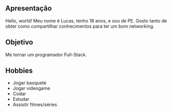 ## Apresentação

Hello, world! Meu nome é Lucas, tenho 18 anos, e sou de PE. Gosto tanto de obter como compartilhar conhecimentos para ter um bom networking.

## Objetivo

Me tornar um programador Full-Stack.

## Hobbies

- Jogar basquete
- Jogar videogame
- Codar
- Estudar
- Assistir filmes/séries